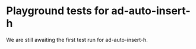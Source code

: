 # Playground tests for ad-auto-insert-h
We are still awaiting the first test run for ad-auto-insert-h.

